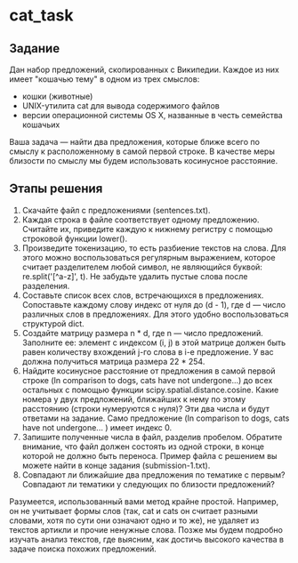 # cat_task
## Задание
Дан набор предложений, скопированных с Википедии. Каждое из них имеет "кошачью тему" в одном из трех смыслов:
* кошки (животные)
* UNIX-утилита cat для вывода содержимого файлов
* версии операционной системы OS X, названные в честь семейства кошачьих

Ваша задача — найти два предложения, которые ближе всего по смыслу к расположенному в самой первой строке. В качестве меры близости по смыслу мы будем использовать косинусное расстояние.

## Этапы решения

1. Скачайте файл с предложениями (sentences.txt).
2. Каждая строка в файле соответствует одному предложению. Считайте их, приведите каждую к нижнему регистру с помощью строковой функции lower().
3. Произведите токенизацию, то есть разбиение текстов на слова. Для этого можно воспользоваться регулярным выражением, которое считает разделителем любой символ, не являющийся буквой: re.split('[^a-z]', t). Не забудьте удалить пустые слова после разделения.
4. Составьте список всех слов, встречающихся в предложениях. Сопоставьте каждому слову индекс от нуля до (d - 1), где d — число различных слов в предложениях. Для этого удобно воспользоваться структурой dict.
5. Создайте матрицу размера n * d, где n — число предложений. Заполните ее: элемент с индексом (i, j) в этой матрице должен быть равен количеству вхождений j-го слова в i-е предложение. У вас должна получиться матрица размера 22 * 254.
6. Найдите косинусное расстояние от предложения в самой первой строке (In comparison to dogs, cats have not undergone...) до всех остальных с помощью функции scipy.spatial.distance.cosine. Какие номера у двух предложений, ближайших к нему по этому расстоянию (строки нумеруются с нуля)? Эти два числа и будут ответами на задание. Само предложение (In comparison to dogs, cats have not undergone... ) имеет индекс 0.
7. Запишите полученные числа в файл, разделив пробелом. Обратите внимание, что файл должен состоять из одной строки, в конце которой не должно быть переноса. Пример файла с решением вы можете найти в конце задания (submission-1.txt).
8. Совпадают ли ближайшие два предложения по тематике с первым? Совпадают ли тематики у следующих по близости предложений?

Разумеется, использованный вами метод крайне простой. Например, он не учитывает формы слов (так, cat и cats он считает разными словами, хотя по сути они означают одно и то же), не удаляет из текстов артикли и прочие ненужные слова. Позже мы будем подробно изучать анализ текстов, где выясним, как достичь высокого качества в задаче поиска похожих предложений.
